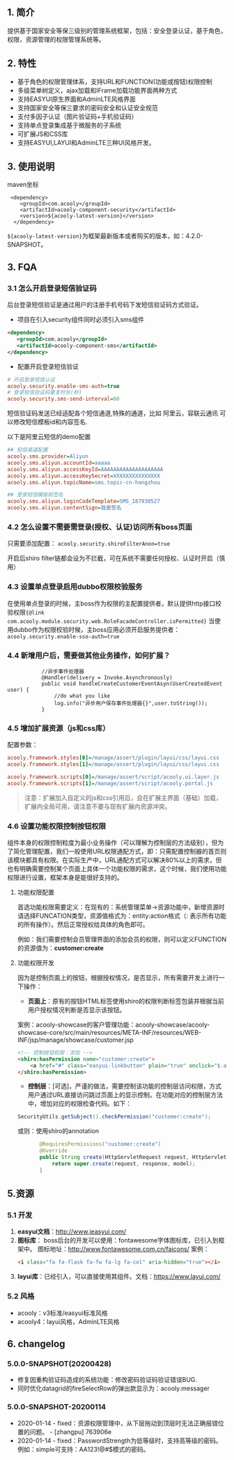 <!-- title: 后台管理框架组件   -->
<!-- type: app -->
<!-- author: zhangpu,qiubo,shuijing -->
<!-- date: 2019-11-30 -->
## 1. 简介

提供基于国家安全等保三级别的管理系统框架，包括：安全登录认证，基于角色，权限，资源管理的权限管理系统等。


## 2. 特性

* 基于角色的权限管理体系，支持URL和FUNCTION(功能或按钮)权限控制
* 多级菜单树定义，ajax加载和IFrame加载功能界面两种方式
* 支持EASYUI原生界面和AdminLTE风格界面
* 支持国家安全等保三要求的密码安全和认证安全规范
* 支付多因子认证（图片验证码+手机验证码）
* 支持单点登录集成基于微服务的子系统
* 可扩展JS和CSS库
* 支持EASYUI,LAYUI和AdminLTE三种UI风格开发。

## 3. 使用说明

maven坐标

     <dependency>
        <groupId>com.acooly</groupId>
        <artifactId>acooly-component-security</artifactId>
        <version>${acooly-latest-version}</version>
      </dependency>

`${acooly-latest-version}`为框架最新版本或者购买的版本，如：4.2.0-SNAPSHOT。



## 3. FQA

### 3.1 怎么开启登录短信验证码

后台登录短信验证是通过用户的注册手机号码下发短信验证码方式验证。

* 项目在引入security组件同时必须引入sms组件

```xml
<dependency>
   <groupId>com.acooly</groupId>
   <artifactId>acooly-component-sms</artifactId>
</dependency>
```
     

* 配置开启登录短信验证

```ini
# 开启登录短信认证
acooly.security.enable-sms-auth=true
# 登录短信验证码重复时长(秒)
acooly.security.sms-send-interval=60
```

短信验证码发送已经适配各个短信通道,特殊的通道，比如 阿里云，容联云通讯 可以修改短信模板id和内容签名.

以下是阿里云短信的demo配置

```ini
## 短信渠道配置
acooly.sms.provider=Aliyun
acooly.sms.aliyun.accountId=aaaaa
acooly.sms.aliyun.accessKeyId=AAAAAAAAAAAAAAAAAAAA
acooly.sms.aliyun.accessKeySecret=XXXXXXXXXXXXXXX
acooly.sms.aliyun.topicName=sms.topic-cn-hangzhou

## 登录短信模板和签名
acooly.sms.aliyun.loginCodeTemplate=SMS_187930527
acooly.sms.aliyun.contentSign=我是签名
```

### 4.2 怎么设置不需要需登录(授权、认证)访问所有boss页面

只需要添加配置：
`acooly.security.shiroFilterAnon=true
`

开启后shiro filter链都会设为不拦截，可在系统不需要任何授权、认证时开启（慎用）

### 4.3 设置单点登录启用dubbo权限校验服务

在使用单点登录的时候，主boss作为权限的主配置提供者，默认提供http接口校验权限`{@link com.acooly.module.security.web.RoleFacadeController.isPermitted}`
当使用dubbo作为权限校验时候，主boss应用必须开启服务提供者：
`acooly.security.enable-sso-auth=true
`

### 4.4 新增用户后，需要做其他业务操作，如何扩展？
       
               //异步事件处理器
               @Handler(delivery = Invoke.Asynchronously)
               public void handleCreateCustomerEventAsyn(UserCreatedEvent user) {
                   //do what you like
                   log.info("异步用户保存事件处理器{}",user.toString());
               }
 
### 4.5 增加扩展资源（js和css库）
配置参数：

```ini
acooly.framework.styles[0]=/manage/assert/plugin/layui/css/layui.css
acooly.framework.styles[1]=/manage/assert/plugin/layui/css/layui.css

acooly.framework.scripts[0]=/manage/assert/script/acooly.ui.layer.js
acooly.framework.scripts[1]=/manage/assert/script/acooly.portal.js
```

>注意：扩展加入自定义的js和css引用后，会在扩展主界面（基础）加载，扩展内全局可用，请注意不要与现有扩展内资源冲突。
   
### 4.6 设置功能权限控制按钮权限

组件本身的权限控制粒度为最小业务操作（可以理解为控制层的方法级别），但为了简化管理配置，我们一般使用URL权限通配方式，即：只需配置控制器的首页则该模块都具有权限。在实际生产中，URL通配方式可以解决80%以上的需求，但也有明确需要控制某个页面上具体一个功能权限的需求，这个时候，我们使用功能权限进行设置，框架本身是能很好支持的。

1. 功能权限配置

	首选功能权限需要定义：在现有的：系统管理菜单->资源功能中，新增资源时请选择FUNCATION类型，资源值格式为：entity:action格式（*:* 表示所有功能的所有操作）。然后正常授权给具体的角色即可。

	例如：我们需要控制会员管理界面的添加会员的权限，则可以定义FUNCTION的资源值为：**customer:create**

2. 功能权限开发

	因为是控制页面上的按钮，根据授权情况，是否显示，所有需要开发上进行一下操作：

	* **页面上**：原有的按钮HTML标签使用shiro的权限判断标签包装并根据当前用户授权情况判断是否显示该按钮。

	案例：acooly-showcase的客户管理功能：acooly-showcase/acooly-showcase-core/src/main/resources/META-INF/resources/WEB-INF/jsp/manage/showcase/customer.jsp

	```html
	<!-- 控制按钮权限：添加 -->
	<shiro:hasPermission name="customer:create">
		<a href="#" class="easyui-linkbutton" plain="true" onclick="$.acooly.framework.create({url:'/manage/showcase/customer/create.html',entity:'customer',width:700,height:400,reload:true})"><i class="fa fa-plus-circle fa-lg fa-fw fa-col"></i>添加</a>
	</shiro:hasPermission>
	```

	* **控制层**：[可选]，严谨的做法，需要控制该功能的控制层访问权限，方式用户通过URL直接访问跳过页面上的显示控制。在功能对应的控制层方法中，增加对应的权限检查代码。如下：

	```java
	SecurityUtils.getSubject().checkPermission("customer:create");
	```
 
    或则：使用shiro的annotation
    
    ```java
           @RequiresPermissions("customer:create")
           @Override
           public String create(HttpServletRequest request, HttpServletResponse response, Model model) {
               return super.create(request, response, model);
           }
    ```
	    
               
## 5.资源

### 5.1 开发

1. **easyui文档**：http://www.jeasyui.com/
1. **图标库**：
    boss后台的开发可以使用：fontawesome字体图标库，已引入到框架中。
    图标地址：http://www.fontawesome.com.cn/faicons/
    案例：
    ```html
    <i class="fa fa-flask fa-fw fa-lg fa-col" aria-hidden="true"></i>
    ```
2. **layui库**：已经引入，可以直接使用其组件。文档：https://www.layui.com/

### 5.2 风格

* acooly：v3标准/easyui标准风格
* acooly4：layui风格，AdminLTE风格

## 6. changelog


### 5.0.0-SNAPSHOT(20200428)

* 修复因重构验证码造成的系统功能：修改密码验证码验证错误BUG.
* 同时优化datagrid的fireSelectRow的弹出款显示为：acooly.messager

### 5.0.0-SNAPSHOT-20200114

* 2020-01-14 - fixed：资源权限管理中，从下层拖动到顶层时无法正确报错位置的问题。 - [zhangpu] 763906e
* 2020-01-14 - fixed：PasswordStrength为低等级时，支持高等级的密码。例如：simple可支持：AA123!@#$模式的密码。


             